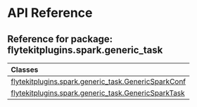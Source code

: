 # API Reference

## Reference for package: flytekitplugins.spark.generic_task

| Classes  |
| :------------- |
| [flytekitplugins.spark.generic_task.GenericSparkConf](flytekitplugins_spark_generic_task_genericsparkconf) |
| [flytekitplugins.spark.generic_task.GenericSparkTask](flytekitplugins_spark_generic_task_genericsparktask) |

